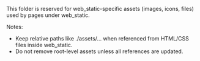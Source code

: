 This folder is reserved for web_static-specific assets (images, icons, files) used by pages under web_static.

Notes:
- Keep relative paths like ./assets/... when referenced from HTML/CSS files inside web_static.
- Do not remove root-level assets unless all references are updated.
